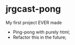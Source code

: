 # jrgcast-pong
My first project EVER made

- Ping-pong with purely html;
- Refactor this in the future;
